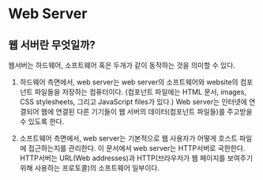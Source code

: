 # Web Server

## 웹 서버란 무엇일까?

웹서버는 하드웨어, 소프트웨어 혹은 두개가 같이 동작하는 것을 의미할 수 있다.

1. 하드웨어 측면에서, web server는 web server의 소프트웨어와 website의 컴포넌트 파일들을 저장하는 컴퓨터이다. (컴포넌트 파일에는 HTML 문서, images, CSS stylesheets, 그리고 JavaScript files가 있다.) Web server는 인터넷에 연결되어 웹에 연결된 다른 기기들이 웹 서버의 데이터(컴포넌트 파일들)를 주고받을 수 있도록 한다.

2. 소프트웨어 측면에서, web server는 기본적으로 웹 사용자가 어떻게 호스트 파일에 접근하는지를 관리한다. 이 문서에서 web server는 HTTP서버로 국한한다. HTTP서버는 URL(Web addresses)과 HTTP(브라우저가 웹 페이지를 보여주기 위해 사용하는 프로토콜)의 소프트웨어 일부이다.




